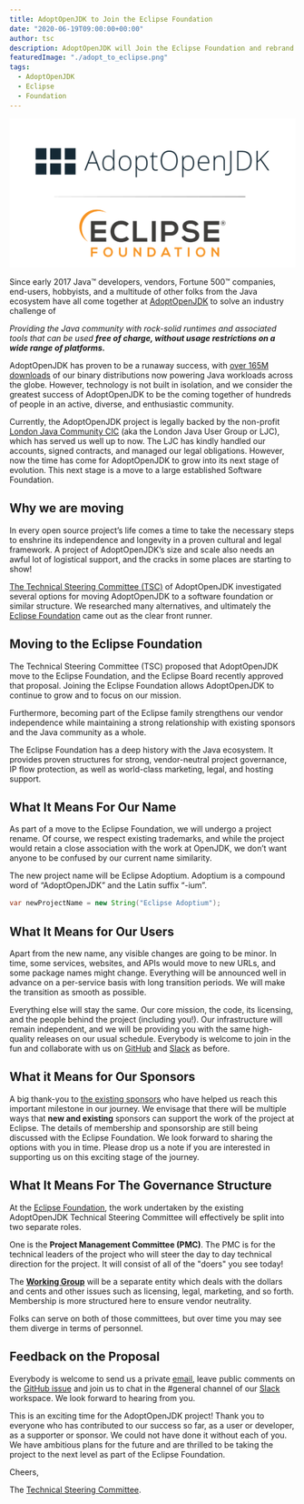```yaml
---
title: AdoptOpenJDK to Join the Eclipse Foundation
date: "2020-06-19T09:00:00+00:00"
author: tsc
description: AdoptOpenJDK will Join the Eclipse Foundation and rebrand as Adoptium.
featuredImage: "./adopt_to_eclipse.png"
tags:
  - AdoptOpenJDK
  - Eclipse
  - Foundation
---
```


![Adopt to Eclipse Logo](./adopt_to_eclipse.png)

Since early 2017 Java™ developers, vendors, Fortune 500™ companies, end-users, hobbyists, and a multitude of other folks from the Java ecosystem have all come together at [AdoptOpenJDK](https://adoptopenjdk.net/) to solve an industry challenge of

_Providing the Java community with rock-solid runtimes and associated tools that can be used **free of charge, without usage restrictions on a wide range of platforms.**_

AdoptOpenJDK has proven to be a runaway success, with [over 165M downloads](https://dash-v2.adoptopenjdk.net/) of our binary distributions now powering Java workloads across the globe. However, technology is not built in isolation, and we consider the greatest success of AdoptOpenJDK to be the coming together of hundreds of people in an active, diverse, and enthusiastic community.

Currently, the AdoptOpenJDK project is legally backed by the non-profit [London Java Community CIC](https://londonjavacommunity.co.uk/) (aka the London Java User Group or LJC), which has served us well up to now. The LJC has kindly handled our accounts, signed contracts, and managed our legal obligations. However, now the time has come for AdoptOpenJDK to grow into its next stage of evolution. This next stage is a move to a large established Software Foundation.

## Why we are moving
In every open source project’s life comes a time to take the necessary steps to enshrine its independence and longevity in a proven cultural and legal framework. A project of AdoptOpenJDK’s size and scale also needs an awful lot of logistical support, and the cracks in some places are starting to show!

[The Technical Steering Committee (TSC)](https://github.com/AdoptOpenJDK/TSC#the-tsc) of AdoptOpenJDK investigated several options for moving AdoptOpenJDK to a software foundation or similar structure.  We researched many alternatives, and ultimately the [Eclipse Foundation](https://www.eclipse.org/) came out as the clear front runner.

## Moving to the Eclipse Foundation
The Technical Steering Committee (TSC) proposed that AdoptOpenJDK move to the Eclipse Foundation, and the Eclipse Board recently approved that proposal. Joining the Eclipse Foundation allows AdoptOpenJDK to continue to grow and to focus on our mission.

Furthermore, becoming part of the Eclipse family strengthens our vendor independence while maintaining a strong relationship with existing sponsors and the Java community as a whole.  

The Eclipse Foundation has a deep history with the Java ecosystem. It provides proven structures for strong, vendor-neutral project governance, IP flow protection, as well as world-class marketing, legal, and hosting support.

## What It Means For Our Name
As part of a move to the Eclipse Foundation, we will undergo a project rename. Of course, we respect existing trademarks, and while the project would retain a close association with the work at OpenJDK, we don’t want anyone to be confused by our current name similarity. 

The new project name will be Eclipse Adoptium. Adoptium is a compound word of “AdoptOpenJDK” and the Latin suffix “-ium”.

```java
var newProjectName = new String("Eclipse Adoptium");
```

## What It Means for Our Users
Apart from the new name, any visible changes are going to be minor. In time, some services, websites, and APIs would move to new URLs, and some package names might change. Everything will be announced well in advance on a per-service basis with long transition periods. We will make the transition as smooth as possible.

Everything else will stay the same. Our core mission, the code, its licensing, and the people behind the project (including you!). Our infrastructure will remain independent, and we will be providing you with the same high-quality releases on our usual schedule. Everybody is welcome to join in the fun and collaborate with us on [GitHub](https://www.github.com/adoptopenjdk) and [Slack](https://adoptopenjdk.net/slack.html) as before.

## What it Means for Our Sponsors
A big thank-you to [the existing sponsors](https://adoptopenjdk.net/sponsors.html) who have helped us reach this important milestone in our journey.  We envisage that there will be multiple ways that **new and existing** sponsors can support the work of the project at Eclipse. The details of membership and sponsorship are still being discussed with the Eclipse Foundation. We look forward to sharing the options with you in time.  Please drop us a note if you are interested in supporting us on this exciting stage of the journey.

## What It Means For The Governance Structure
At the [Eclipse Foundation](https://www.eclipse.org/org/), the work undertaken by the existing AdoptOpenJDK Technical Steering Committee will effectively be split into two separate roles.

One is the **Project Management Committee (PMC)**. The PMC is for the technical leaders of the project who will steer the day to day technical direction for the project. It will consist of all of the "doers" you see today!

The **[Working Group](https://www.eclipse.org/org/workinggroups/)** will be a separate entity which deals with the dollars and cents and other issues such as licensing, legal, marketing, and so forth.  Membership is more structured here to ensure vendor neutrality.

Folks can serve on both of those committees, but over time you may see them diverge in terms of personnel.

## Feedback on the Proposal
Everybody is welcome to send us a private [email](mailto:tsc@adoptopenjdk.net), leave public comments on the [GitHub issue](https://github.com/AdoptOpenJDK/TSC/issues/160) and join us to chat in the #general channel of our [Slack](https://adoptopenjdk.net/slack.html) workspace.  We look forward to hearing from you.

This is an exciting time for the AdoptOpenJDK project!  Thank you to everyone who has contributed to our success so far, as a user or developer, as a supporter or sponsor.  We could not have done it without each of you. We have ambitious plans for the future and are thrilled to be taking the project to the next level as part of the Eclipse Foundation.

Cheers,

The [Technical Steering Committee](mailto:tsc@adoptopenjdk.net).